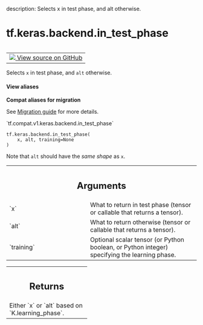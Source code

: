 description: Selects x in test phase, and alt otherwise.

<div itemscope itemtype="http://developers.google.com/ReferenceObject">
<meta itemprop="name" content="tf.keras.backend.in_test_phase" />
<meta itemprop="path" content="Stable" />
</div>

# tf.keras.backend.in_test_phase

<!-- Insert buttons and diff -->

<table class="tfo-notebook-buttons tfo-api nocontent" align="left">
<td>
  <a target="_blank" href="https://github.com/tensorflow/tensorflow/blob/r2.3/tensorflow/python/keras/backend.py#L4499-L4517">
    <img src="https://www.tensorflow.org/images/GitHub-Mark-32px.png" />
    View source on GitHub
  </a>
</td>
</table>



Selects `x` in test phase, and `alt` otherwise.

<section class="expandable">
  <h4 class="showalways">View aliases</h4>
  <p>
<b>Compat aliases for migration</b>
<p>See
<a href="https://www.tensorflow.org/guide/migrate">Migration guide</a> for
more details.</p>
<p>`tf.compat.v1.keras.backend.in_test_phase`</p>
</p>
</section>

<pre class="devsite-click-to-copy prettyprint lang-py tfo-signature-link">
<code>tf.keras.backend.in_test_phase(
    x, alt, training=None
)
</code></pre>



<!-- Placeholder for "Used in" -->

Note that `alt` should have the *same shape* as `x`.

<!-- Tabular view -->
 <table class="responsive fixed orange">
<colgroup><col width="214px"><col></colgroup>
<tr><th colspan="2"><h2 class="add-link">Arguments</h2></th></tr>

<tr>
<td>
`x`
</td>
<td>
What to return in test phase
(tensor or callable that returns a tensor).
</td>
</tr><tr>
<td>
`alt`
</td>
<td>
What to return otherwise
(tensor or callable that returns a tensor).
</td>
</tr><tr>
<td>
`training`
</td>
<td>
Optional scalar tensor
(or Python boolean, or Python integer)
specifying the learning phase.
</td>
</tr>
</table>



<!-- Tabular view -->
 <table class="responsive fixed orange">
<colgroup><col width="214px"><col></colgroup>
<tr><th colspan="2"><h2 class="add-link">Returns</h2></th></tr>
<tr class="alt">
<td colspan="2">
Either `x` or `alt` based on `K.learning_phase`.
</td>
</tr>

</table>

